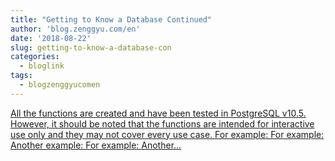 ```yaml
---
title: "Getting to Know a Database Continued"
author: 'blog.zenggyu.com/en'
date: '2018-08-22'
slug: getting-to-know-a-database-con
categories:
  - bloglink
tags:
  - blogzenggyucomen
---
```


[All the functions are created and have been tested in PostgreSQL v10.5. However, it should be noted that the functions are intended for interactive use only and they may not cover every use case. For example: For example: Another example: For example: Another...<click to read more>](https://blog.zenggyu.com/en/post/2018-08-22/getting-to-know-a-database-continued-a-showcase-of-some-custom-functions/)

